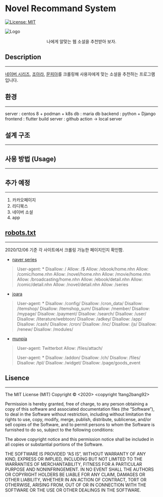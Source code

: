 # Novel Recommand System

[![License: MIT](https://img.shields.io/badge/License-MIT-yellow.svg)](https://opensource.org/licenses/MIT)

![Logo](https://miro.medium.com/max/640/1*55ujLQhjMm6Quc_pzeqYjw.jpeg)

<center>나에게 알맞는 웹 소설을 추천받아 보자.</center>

## Description
---
[네이버 시리즈](https://series.naver.com/novel), [조아라](https://joara.com/main.html), [문피아](https://novel.munpia.com)를 크롤링해 사용자에게 맞는 소설을 추천하는 프로그램입니다.

## 환경
---
server : centos 8 + podman + k8s
db : maria db
backend : python + Django
frontend : flutter
build server : github action -> local server

## 설계 구조
---

## 사용 방법 (Usage)
---

## 추가 예정
---
1. 카카오페이지
2. 리디북스
3. 네이버 소설
4. app
## [robots.txt](https://namu.wiki/w/robots.txt)
---
2020/12/06 기준 각 사이트에서 크롤링 가능한 페이지인지 확인함.
* [naver series](https://series.naver.com/robots.txt)
>User-agent: *
>Disallow: /
>Allow: /$
>Allow: /ebook/home.nhn
>Allow: /comic/home.nhn
>Allow: /novel/home.nhn
>Allow: /movie/home.nhn
>Allow: /broadcasting/home.nhn
>Allow: /ebook/detail.nhn
>Allow: /comic/detail.nhn
>Allow: /novel/detail.nhn
>Allow: /series
* [joara](http://www.joara.com/robots.txt)
>User-agent: *
>Disallow: /config/
>Disallow: /cron_data/
>Disallow: /itemshop/
>Disallow: /itemshop_sum/
>Disallow: /member/
>Disallow: /mypage/
>Disallow: /payment/
>Disallow: /search/
>Disallow: /user/
>Disallow: /literature/webtoon/
>Disallow: /adkey/
>Disallow: /app/
>Disallow: /cash/
>Disallow: /cron/
>Disallow: /inc/
>Disallow: /js/
>Disallow: /renew/
>Disallow: /modules/
* [munpia](https://novel.munpia.com/robots.txt)
>User-agent: Twitterbot
>Allow: /files/attach/
>
>User-agent: *
>Disallow: /addon/
>Disallow: /ch/
>Disallow: /files/
>Disallow: /tpl/
>Disallow: /widget/
>Disallow: /page/goods_event

## Lisence
---
The MIT License (MIT)
Copyright © <2020> <copyright 1tang2bang92>

Permission is hereby granted, free of charge, to any person obtaining a copy of this software and associated documentation files (the “Software”), to deal in the Software without restriction, including without limitation the rights to use, copy, modify, merge, publish, distribute, sublicense, and/or sell copies of the Software, and to permit persons to whom the Software is furnished to do so, subject to the following conditions:

The above copyright notice and this permission notice shall be included in all copies or substantial portions of the Software.

THE SOFTWARE IS PROVIDED “AS IS”, WITHOUT WARRANTY OF ANY KIND, EXPRESS OR IMPLIED, INCLUDING BUT NOT LIMITED TO THE WARRANTIES OF MERCHANTABILITY, FITNESS FOR A PARTICULAR PURPOSE AND NONINFRINGEMENT. IN NO EVENT SHALL THE AUTHORS OR COPYRIGHT HOLDERS BE LIABLE FOR ANY CLAIM, DAMAGES OR OTHER LIABILITY, WHETHER IN AN ACTION OF CONTRACT, TORT OR OTHERWISE, ARISING FROM, OUT OF OR IN CONNECTION WITH THE SOFTWARE OR THE USE OR OTHER DEALINGS IN THE SOFTWARE.
